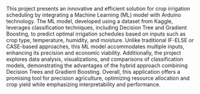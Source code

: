 This project presents an innovative and efficient solution for crop irrigation scheduling by integrating a Machine Learning (ML) model with Arduino technology. The ML model, developed using a dataset from Kaggle, leverages classification techniques, including Decision Tree and Gradient Boosting, to predict optimal irrigation schedules based on inputs such as crop type, temperature, humidity, and moisture. Unlike traditional IF-ELSE or CASE-based approaches, this ML model accommodates multiple inputs, enhancing its precision and economic viability. Additionally, the project explores data analysis, visualizations, and comparisons of classification models, demonstrating the advantages of the hybrid approach combining Decision Trees and Gradient Boosting. Overall, this application offers a promising tool for precision agriculture, optimizing resource allocation and crop yield while emphasizing interpretability and performance.
